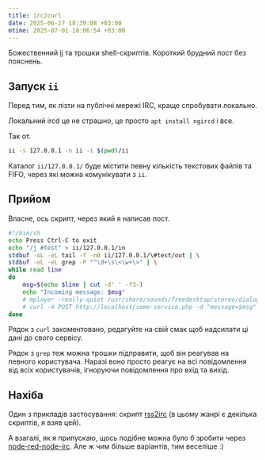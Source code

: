 ```yaml
---
title: irc2curl
date: 2025-06-27 18:39:08 +03:00
mtime: 2025-07-01 18:06:54 +03:00
---
```


Божественний [ii][1] та трошки shell-скриптів. Короткий брудний пост без пояснень.


## Запуск `ii`

Перед тим, як лізти на публічні мережі IRC, краще спробувати локально.

Локальний ircd це не страшно, це просто `apt install ngircd` і все.

Так от.

```sh
ii -s 127.0.0.1 -n ii -i $(pwd)/ii
```

Каталог `ii/127.0.0.1/` буде містити певну кількість текстових файлів та FIFO, через які можна комунікувати з `ii`.


## Прийом

Власне, ось скрипт, через який я написав пост.

```sh
#!/bin/sh
echo Press Ctrl-C to exit
echo "/j #test" > ii/127.0.0.1/in
stdbuf -oL -eL tail -f -n0 ii/127.0.0.1/\#test/out | \
stdbuf -oL -eL grep -P "^\d+\s\<\w+\>" | \
while read line
do
    msg=$(echo $line | cut -d' ' -f3-)
    echo "Incoming message: $msg"
    # mplayer -really-quiet /usr/share/sounds/freedesktop/stereo/dialog-information.oga
    # curl -X POST http://localhost/some-service.php -d "message=$msg"
done
```

Рядок з `curl` закоментовано, редагуйте на свій смак щоб надсилати ці дані до свого сервісу.

Рядок з `grep` теж можна трошки підправити, щоб він реагував на певного користувача. Наразі воно просто реагує на всі повідомлення від всіх користувачів, ігноруючи повідомлення про вхід та вихід.

## Нахіба

Один з прикладів застосування: скрипт [rss2irc][2] (в цьому жанрі є декілька скриптів, я взяв цей).

А взагалі, як я припускаю, щось подібне можна було б зробити через [node-red-node-irc][3]. Але ж чим більше варіантів, тим веселіше :)

[1]: https://tools.suckless.org/ii/
[2]: https://github.com/gehaxelt/python-rss2irc
[3]: https://flows.nodered.org/node/node-red-node-irc
